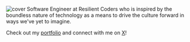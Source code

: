 ![cover](https://github.com/user-attachments/assets/8f8bd858-0290-43eb-b255-169640f3279d)
Software Engineer at Resilient Coders who is inspired by the boundless nature of technology as a means to drive the culture forward in ways we've yet to imagine.



Check out my [portfolio](https://fullstackfrench.netlify.app/) and connect with me on [X](https://x.com/fullstackfrench)!

<!--
**fullstackfrench/fullstackfrench** is a ✨ _special_ ✨ repository because its `README.md` (this file) appears on your GitHub profile.

Here are some ideas to get you started:

- 🔭 I’m currently working on ...
- 🌱 I’m currently learning ...
- 👯 I’m looking to collaborate on ...
- 🤔 I’m looking for help with ...
- 💬 Ask me about ...
- 📫 How to reach me: ...
- 😄 Pronouns: ...
- ⚡ Fun fact: ...
-->
